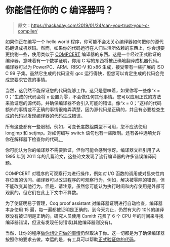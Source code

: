 # 你能信任你的 C 编译器吗？

> 原文：<https://hackaday.com/2019/01/24/can-you-trust-your-c-compiler/>

如果你正在编写一个 hello world 程序，你可能不会太关心编译器如何把你的源代码翻译成机器码。然而，如果你的代码运行在人们生活所依赖的东西上，你会想要更挑剔一些，使用类似于 [COMPCERT](http://compcert.inria.fr/) 编译器的东西。这是一个经过正式验证的编译器，意味着有一个数学证明，你用 C 写的东西将被正确地翻译成机器代码。编译器可以为 PowerPC、ARM、RISC-V 和 x86 生成，接受带有一些扩展的 ISO C 99 子集。虽然它生成的代码没有 gcc 运行得快，但您可以肯定生成的代码会完成您要求它做的事情。

当然，这仍然不能保证您的代码能够工作。这只是意味着，如果你写一些像“x = 0；”生成的代码会将 x 设置为零，不会做任何其他事情。您可以应用正式的方法来验证您的源代码，并确保编译器不会引入可能的错误。像“x = 0；”这样的代码额外的事情或不正确的事情很难弄清楚，因为源代码是正确的，并且有必要检查生成的代码以发现编译器的代码生成错误。

所有这些都有一些限制。例如，可变长度数组类型不可用，您不应该使用 longjmp 和 setjmp。对如何编写 switch 语句也有一些限制。还有各种选项允许你在解释器下检查你的代码[。](http://compcert.inria.fr/man/manual004.html#sec51)

你可能认为你的编译器不需要验证，但你可能会感到惊讶。编译器文档引用了从 1995 年到 2011 年的几篇论文，这些论文发现了流行编译器的许多错误编译问题。

COMPCERT 对程序的可观察行为进行操作，例如对 I/O 函数的调用或对易失性内存位置的访问。编译器可以改进程序的可观察行为，例如，解决被零除的错误，但不能改变其他行为。但是，请注意，虽然您可能认为执行时间和内存使用是外部可观察的，但它们在此上下文中不算数。

为了使证明易于管理，Coq proof assistant 对编译器证明进行自动检查，编译器本身使用 15 遍，每一遍都被证明是正确的。到今天为止，仍然有大约 10%的编译器没有被证明是正确的。研究人员使用 Csmith 花费了 6 个 CPU 年的时间来寻找编译器错误，但没有发现任何错误(其他编译器则没有)。

当然，让你的程序[做你想让它做的事情](https://hackaday.com/2019/01/22/crash-your-code-lessons-learned-from-debugging-things-that-should-never-happen/)仍然取决于你。这一切都是为了确保编译器按照你的要求去做。幸运的是，有工具可以帮助[正式验证你的代码](https://hackaday.com/2018/12/12/warnings-on-steroids-static-code-analysis-tools/)。